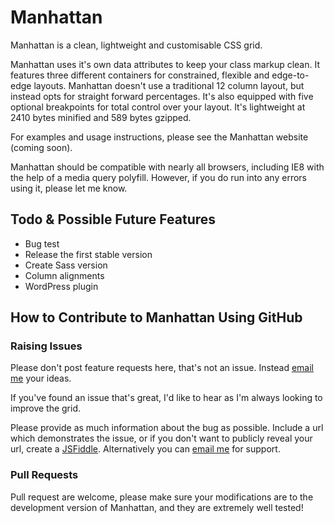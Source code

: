 # Manhattan

Manhattan is a clean, lightweight and customisable CSS grid.

Manhattan uses it's own data attributes to keep your class markup clean. It features three different containers for constrained, flexible and edge-to-edge layouts. Manhattan doesn't use a traditional 12 column layout, but instead opts for straight forward percentages. It's also equipped with five optional breakpoints for total control over your layout. It's lightweight at 2410 bytes minified and 589 bytes gzipped.

For examples and usage instructions, please see the Manhattan website (coming soon).

Manhattan should be compatible with nearly all browsers, including IE8 with the help of a media query polyfill. However, if you do run into any errors using it, please let me know.

## Todo & Possible Future Features
* Bug test
* Release the first stable version
* Create Sass version
* Column alignments
* WordPress plugin

## How to Contribute to Manhattan Using GitHub

### Raising Issues

Please don't post feature requests here, that's not an issue. Instead [email me](mailto:adam@adchsm.me) your ideas.

If you've found an issue that's great, I'd like to hear as I'm always looking to improve the grid.

Please provide as much information about the bug as possible. Include a url which demonstrates the issue, or if you don't want to publicly reveal your url, create a [JSFiddle](http://jsfiddle.net/). Alternatively you can [email me](mailto:adam@adchsm.me) for support.

### Pull Requests

Pull request are welcome, please make sure your modifications are to the development version of Manhattan, and they are extremely well tested!